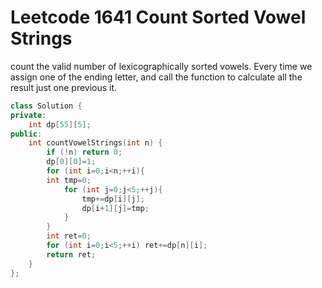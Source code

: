 # Leetcode 1641 Count Sorted Vowel Strings

count the valid number of lexicographically sorted vowels.
Every time we assign one of the ending letter, and call the function to calculate all the result just one previous it.
```cpp
class Solution {
private:
    int dp[55][5];
public:
    int countVowelStrings(int n) {
        if (!n) return 0;
        dp[0][0]=1;
        for (int i=0;i<n;++i){
        int tmp=0;
            for (int j=0;j<5;++j){
                tmp+=dp[i][j];
                dp[i+1][j]=tmp;
            }
        }
        int ret=0;
        for (int i=0;i<5;++i) ret+=dp[n][i];
        return ret;
    }
};
```
